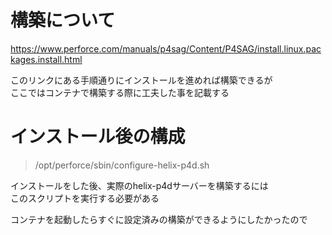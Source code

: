 # 構築について

https://www.perforce.com/manuals/p4sag/Content/P4SAG/install.linux.packages.install.html

このリンクにある手順通りにインストールを進めれば構築できるが  
ここではコンテナで構築する際に工夫した事を記載する  

# インストール後の構成

> /opt/perforce/sbin/configure-helix-p4d.sh

インストールをした後、実際のhelix-p4dサーバーを構築するには  
このスクリプトを実行する必要がある

コンテナを起動したらすぐに設定済みの構築ができるようにしたかったので
